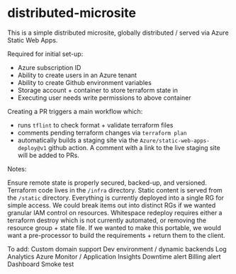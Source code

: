 # distributed-microsite

This is a simple distributed microsite, globally distributed / served via Azure Static Web Apps. 

Required for initial set-up:
- Azure subscription ID
- Ability to create users in an Azure tenant
- Ability to create Github environment variables
- Storage account + container to store terraform state in
- Executing user needs write permissions to above container


Creating a PR triggers a main workflow which:
- runs `tflint` to check format + validate terraform files
- comments pending terraform changes via `terraform plan`
- automatically builds a staging site via the `Azure/static-web-apps-deploy@v1` github action. A comment with a link to the live staging site will be added to PRs.

Notes:

Ensure remote state is properly secured, backed-up, and versioned.
Terraform code lives in the `/infra` directory. Static content is served from the `/static` directory.
Everything is currently deployed into a single RG for simple access. We could break items out into distinct RGs if we wanted granular IAM control on resources.
Whitespace redeploy requires either a terraform destroy which is not currently automated, or removing the resource group + state file.
If we wanted to make this portable, we would want a pre-processor to build the requirements + return them to the client.

To add:
Custom domain support
Dev environment / dynamic backends
Log Analytics
Azure Monitor / Application Insights
Downtime alert
Billing alert
Dashboard
Smoke test